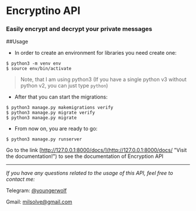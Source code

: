 # Encryptino API
### Easily encrypt and decrypt your private messages

##Usage
+ In order to create an environment for libraries you need create one:
```console
$ python3 -m venv env
$ source env/bin/activate
```
>Note, that I am using python3 (If you have a single python v3 without python v2, you can just type `python`)
+ After that you can start the migrations:
```console
$ python3 manage.py makemigrations verify
$ python3 manage.py migrate verify
$ python3 manage.py migrate
```

+ From now on, you are ready to go:
```console
$ python3 manage.py runserver
```

Go to the link [http://127.0.0.1:8000/docs/](http://127.0.0.1:8000/docs/ "Visit the documentation!") to see the documentation of Encryption API

<hr>

*If you have any questions related to the usage of this API, feel free to contact me:*

Telegram: [@youngerwolf](https://t.me/youngerwolf "Contact me via telegram!")

Gmail: [milsolve@gmail.com](mailto:milsolve@gmail.com "Contact me via gmail!")
